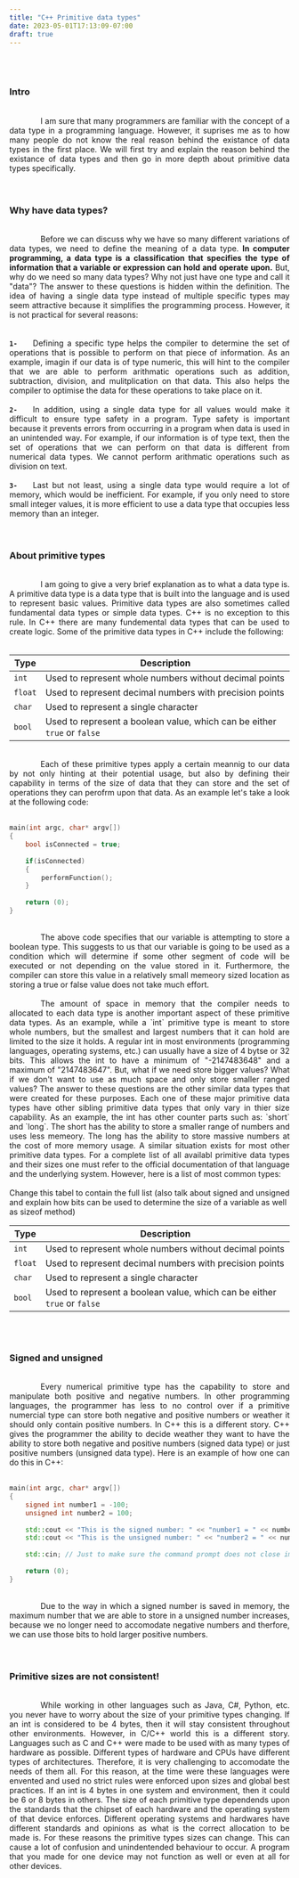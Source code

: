 ```yaml
---
title: "C++ Primitive data types"
date: 2023-05-01T17:13:09-07:00
draft: true
---
```


<br>
<br>

### Intro

<br>

<div align="justify">
&emsp;&emsp;&emsp;&emsp;I am sure that many programmers are familiar with the concept of a data type in a programming language. However, it suprises me as to how many people do not know the real reason behind the existance of data types in the first place. We will first try and explain the reason behind the existance of data types and then go in more depth about primitive data types specifically.
</div>

<br>
<br>

### Why have data types?

<br>

<div align="justify">
&emsp;&emsp;&emsp;&emsp;Before we can discuss why we have so many different variations of data types, we need to define the meaning of a data type. <b>In computer programming, a data type is a classification that specifies the type of information that a variable or expression can hold and operate upon.</b> But, why do we need so many data types? Why not just have one type and call it "data"? The answer to these questions is hidden within the definition. The idea of having a single data type instead of multiple specific types may seem attractive because it simplifies the programming process. However, it is not practical for several reasons:
</div>

<br>
<br>

<div align="justify">
<code><b>1-</b></code>&emsp;&emsp;Defining a specific type helps the compiler to determine the set of operations that is possible to perform on that piece of information. As an example, imagin if our data is of type numeric, this will hint to the compiler that we are able to perform arithmatic operations such as addition, subtraction, division, and mulitplication on that data. This also helps the compiler to optimise the data for these operations to take place on it.
</div>

<br>

<div align="justify">
<code><b>2-</b></code>&emsp;&emsp;In addition, using a single data type for all values would make it difficult to ensure type safety in a program. Type safety is important because it prevents errors from occurring in a program when data is used in an unintended way. For example, if our information is of type text, then the set of operations that we can perform on that data is different from numerical data types. We cannot perform arithmatic operations such as division on text. 
</div>

<br>

<div align="justify">
<code><b>3-</b></code>&emsp;&emsp;Last but not least, using a single data type would require a lot of memory, which would be inefficient. For example, if you only need to store small integer values, it is more efficient to use a data type that occupies less memory than an integer. 
</div>

<br>
<br>

### About primitive types

<br>

<div align="justify">
&emsp;&emsp;&emsp;&emsp;I am going to give a very brief explanation as to what a data type is. A primitive data type is a data type that is built into the language and is used to represent basic values. Primitive data types are also sometimes called fundamental data types or simple data types. C++ is no exception to this rule. In C++ there are many fundemental data types that can be used to create logic. Some of the primitive data types in C++ include the following:
</div>

<br>

| Type    | Description                                           |
|---------|-------------------------------------------------------|
| `int`   | Used to represent whole numbers without decimal points |
| `float`| Used to represent decimal numbers with precision points |
| `char`  | Used to represent a single character                   |
| `bool`  | Used to represent a boolean value, which can be either `true` or `false` |

<br>

<div align="justify">
&emsp;&emsp;&emsp;&emsp;Each of these primitive types apply a certain meannig to our data by not only hinting at their potential usage, but also by defining their capability in terms of the size of data that they can store and the set of operations they can perofrm upon that data. As an example let's take a look at the following code:
</div>

<br>

```C++
main(int argc, char* argv[])
{
	bool isConnected = true;
	
	if(isConnected)
	{
		performFunction();
	}
	
	return (0);
}
```

<br>

<div align="justify">
&emsp;&emsp;&emsp;&emsp;The above code specifies that our variable is attempting to store a boolean type. This suggests to us that our variable is going to be used as a condition which will determine if some other segment of code will be executed or not depending on the value stored in it. Furthermore, the compiler can store this value in a relatively small memeory sized location as storing a true or false value does not take much effort.
</div>

<br>

<div align="justify">
&emsp;&emsp;&emsp;&emsp;The amount of space in memory that the compiler needs to allocated to each data type is another important aspect of these primitive data types. As an example, while a `int` primitive type is meant to store whole numbers, but the smallest and largest numbers that it can hold are limited to the size it holds. A regular int in most environments (programming languages, operating systems, etc.) can usually have a size of 4 bytse or 32 bits. This allows the int to have a minimum of "-2147483648" and a maximum of "2147483647". But, what if we need store bigger values? What if we don't want to use as much space and only store smaller ranged values? The answer to these questions are the other similar data types that were created for these purposes. Each one of these major primitive data types have other sibling primitive data types that only vary in thier size capability. As an example, the int has other counter parts such as: `short` and `long`. The short has the ability to store a smaller range of numbers and uses less memeory. The long has the ability to store massive numbers at the cost of more memory usage. A similar situation exists for most other primitive data types. For a complete list of all availabl primitive data types and their sizes one must refer to the official documentation of that language and the underlying system. However, here is a list of most common types:
</div>

<br>
Change this tabel to contain the full list (also talk about signed and unsigned and explain how bits can be used to determine the size of a variable as well as sizeof method)

| Type    | Description                                           |
|---------|-------------------------------------------------------|
| `int`   | Used to represent whole numbers without decimal points |
| `float`| Used to represent decimal numbers with precision points |
| `char`  | Used to represent a single character                   |
| `bool`  | Used to represent a boolean value, which can be either `true` or `false` |


<br>
<br>

### Signed and unsigned

<br>

<div align="justify">
&emsp;&emsp;&emsp;&emsp;Every numerical primitive type has the capability to store and manipulate both positive and negative numbers. In other programming languages, the programmer has less to no control over if a primitive numercial type can store both negative and positive numbers or weather it should only contain positive numbers. In C++ this is a different story. C++ gives the programmer the ability to decide weather they want to have the ability to store both negative and positive numbers (signed data type) or just positive numbers (unsigned data type). Here is an example of how one can do this in C++:
</div>

<br>

```C++
main(int argc, char* argv[])
{
	signed int number1 = -100;
	unsigned int number2 = 100;
	
	std::cout << "This is the signed number: " << "number1 = " << number1 << "/n";
	std::cout << "This is the unsigned number: " << "number2 = " << number2 << std::endl;
	
	std::cin; // Just to make sure the command prompt does not close immediately in some IDEs.
	
	return (0);
}
```

<br>

<div align="justify">
&emsp;&emsp;&emsp;&emsp;Due to the way in which a signed number is saved in memory, the maximum number that we are able to store in a unsigned number increases, because we no longer need to accomodate negative numbers and therfore, we can use those bits to hold larger positive numbers.
</div>

<br>
<br>

### Primitive sizes are not consistent!

<br>

<div align="justify">
&emsp;&emsp;&emsp;&emsp;While working in other languages such as Java, C#, Python, etc. you never have to worry about the size of your primitive types changing. If an int is considered to be 4 bytes, then it will stay consistent throughout other environments. However, in C/C++ world this is a different story. Languages such as C and C++ were made to be used with as many types of hardware as possible. Different types of hardware and CPUs have different types of architectures. Therefore, it is very challenging to accomodate the needs of them all. For this reason, at the time were these languages were envented and used no strict rules were enforced upon sizes and global best practices. If an int is 4 bytes in one system and environment, then it could be 6 or 8 bytes in others. The size of each primitive type dependends upon the standards that the chipset of each hardware and the operating system of that device enforces. Different operating systems and hardwares have different standards and opinions as what is the correct allocation to be made is. For these reasons the primitive types sizes can change. This can cause a lot of confusion and unindentended behaviour to occur. A program that you made for one device may not function as well or even at all for other devices.
</div>
